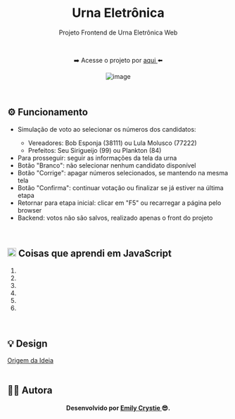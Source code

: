 <div align="center">
 <h1 align="center"> Urna Eletrônica </h1>
 <p> Projeto Frontend de Urna Eletrônica Web</p>
 <br>
 <p> ➡️ Acesse o projeto por <a href="https://crystie-jsurna.netlify.app" target="_blank"> aqui </a>⬅️</p>
 
![image](https://user-images.githubusercontent.com/81563039/187186596-bc0942d4-23ad-4ff9-84ee-ca6d94bca5ba.png)

  
</div>
<br>

<h2>⚙️ Funcionamento</h2>
  <ul>
   <li> Simulação de voto ao selecionar os números dos candidatos: </li>
      <ul>
        <li> Vereadores: Bob Esponja (38111) ou Lula Molusco (77222) </li>
        <li> Prefeitos: Seu Sirigueijo (99) ou Plankton (84)</li>
      </ul>
   <li> Para prosseguir: seguir as informações da tela da urna </li>
   <li> Botão "Branco": não selecionar nenhum candidato disponível </li>
   <li> Botão "Corrige": apagar números selecionados, se mantendo na mesma tela </li>
   <li> Botão "Confirma": continuar votação ou finalizar se já estiver na última etapa </li>
   <li> Retornar para etapa inicial: clicar em "F5" ou recarregar a página pelo browser </li>
   <li> Backend: votos não são salvos, realizado apenas o front do projeto </li>
  </ul>
<br>
 
<h2><img src="https://cdn.jsdelivr.net/gh/devicons/devicon/icons/javascript/javascript-original.svg" alt="Javascript" width="20" height="20"/> Coisas que aprendi em JavaScript </h2>
  <ol>
   <li>  </li>
   <li>  </li>
   <li>  </li>
   <li>  </li>
   <li>  </li>
   <li>  </li>
  </ol>
<br>

<h2> 💡 Design </h2>
<a href="https://www.youtube.com/watch?v=hF_VMWnsY00&list=PLIQNE5T0N25oOmHWX37ktD1dpXOU6TLOV&index=1&t=179s" target="_blank"> Origem da Ideia </a>
<br>
<br>

<h2> 👩‍💻 Autora </h2>
<h4 align="center"> Desenvolvido por <a href="https://www.linkedin.com/in/emilycrystie/" target="_blank"> Emily Crystie <a>  😎. <h4>
